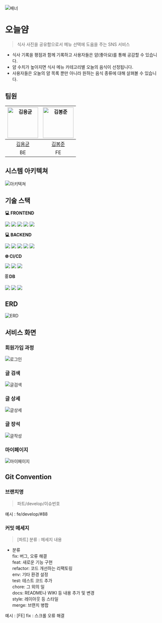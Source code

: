 ![배너](/readmeSrc/오늘얌배너.png)

# 오늘얌

> 식사 사진을 공유함으로서 메뉴 선택에 도움을 주는 SNS 서비스

- 식사 기록을 평점과 함께 기록하고 사용자들은 얌(좋아요)를 통해 공감할 수 있습니다.
- 얌 수치가 높아지면 식사 메뉴 카테고리별 오늘의 음식이 선정됩니다.
- 사용자들은 오늘의 얌 목록 뿐만 아니라 원하는 음식 종류에 대해 살펴볼 수 있습니다.

## 팀원

| <img src="https://avatars.githubusercontent.com/u/89844277?v=4" width="100" height="100" alt="김용균"/> | <img src="https://avatars.githubusercontent.com/u/108918495?v=4" width="100" height="100" alt="김봉준"/> |
| :-------------------------------------------------------------: | :--------------------------------------------------------------: |
|             [김용균](https://github.com/DeadBBall)              |              [김봉준](https://github.com/hehezune)               |
|                               BE                                |                                FE                                |

## 시스템 아키텍쳐

![아키텍쳐](/readmeSrc/시스템아키텍처.PNG)

## 기술 스택

**💻 FRONTEND**

<img src="https://img.shields.io/badge/react-61DAFB?style=for-the-badge&logo=react&logoColor=white">
<img src="https://img.shields.io/badge/typescript-3178C6?style=for-the-badge&logo=typescript&logoColor=white">
<img src="https://img.shields.io/badge/react query-FF4154?style=for-the-badge&logo=reactquery&logoColor=white">
<img src="https://img.shields.io/badge/jotai-000000?style=for-the-badge&logoColor=white">
<img src="https://img.shields.io/badge/tailwindcss-06B6D4?style=for-the-badge&logo=tailwindcss&logoColor=white">

**💻 BACKEND**

<img src="https://img.shields.io/badge/springboot-6DB33F?style=for-the-badge&logo=springboot&logoColor=white"> <img src="https://img.shields.io/badge/gradle-02303A?style=for-the-badge&logo=gradle&logoColor=white"> <img src="https://img.shields.io/badge/springsecurity-6DB33F?style=for-the-badge&logo=springsecurity&logoColor=white"> <img src="https://img.shields.io/badge/JPA-000000?style=for-the-badge&logo=JPA&logoColor=white"> <img src="https://img.shields.io/badge/JWT-000000?style=for-the-badge&logo=JWT&logoColor=white">

**🌐 CI/CD**

<img src="https://img.shields.io/badge/jenkins-D24939?style=for-the-badge&logo=jenkins&logoColor=white"> <img src="https://img.shields.io/badge/docker-2496ED?style=for-the-badge&logo=docker&logoColor=white"> <img src="https://img.shields.io/badge/nginx-009639?style=for-the-badge&logo=nginx&logoColor=white">

**🗄 DB**

<img src="https://img.shields.io/badge/mysql-4479A1?style=for-the-badge&logo=mysql&logoColor=white"> <img src="https://img.shields.io/badge/redis-DC382D?style=for-the-badge&logo=redis&logoColor=white"> <img src="https://img.shields.io/badge/amazons3-569A31?style=for-the-badge&logo=amazons3&logoColor=white">

## ERD

![ERD](/readmeSrc/erd.png)

## 서비스 화면

### 회원가입 과정

![로그인](/readmeSrc/서비스-회원가입.png)

### 글 검색

![글검색](/readmeSrc/서비스-검색.png)

### 글 상세

![글상세](/readmeSrc/서비스-상세.png)

### 글 장석

![글작성](/readmeSrc/서비스-글생성.png)

### 마이페이지

![마이페이지](/readmeSrc/서비스-마이페이지.png)

## Git Convention

### 브랜치명

> 파트/develop/이슈번호

예시 : fe/develop/#88

### 커밋 메세지

> [파트] 분류 : 메세지 내용

- 분류  
  fix: 버그, 오류 해결  
  feat: 새로운 기능 구현  
  refactor: 코드 개선하는 리팩토링  
  env: 기타 환경 설정  
  test: 테스트 코드 추가  
  chore: 그 외의 일  
  docs: README나 WIKI 등 내용 추가 및 변경  
  style: 레이아웃 등 스타일  
  merge: 브랜치 병합

예시 : [FE] fix : 스크롤 오류 해결
